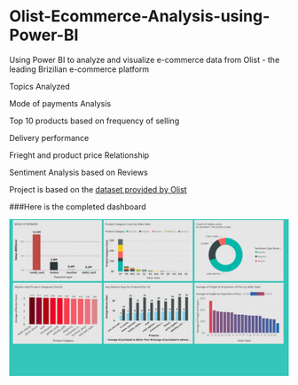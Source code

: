 # Olist-Ecommerce-Analysis-using-Power-BI
Using Power BI to analyze and visualize e-commerce data from Olist - the leading Brizilian e-commerce platform

Topics Analyzed

Mode of payments Analysis

Top 10 products based on frequency of selling

Delivery performance

Frieght and product price Relationship

Sentiment Analysis based on Reviews

Project is based on the [dataset provided by Olist](https://www.kaggle.com/datasets/olistbr/brazilian-ecommerce)

###Here is the completed dashboard

![Dashboard](https://github.com/Kalaivani-sg/Olist-Ecommerce-Analysis-using-Power-BI/blob/main/Dashboard.jpg)


